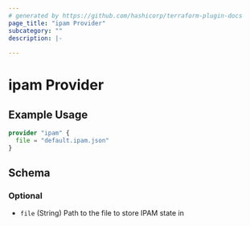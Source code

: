```yaml
---
# generated by https://github.com/hashicorp/terraform-plugin-docs
page_title: "ipam Provider"
subcategory: ""
description: |-
  
---
```


# ipam Provider



## Example Usage

```terraform
provider "ipam" {
  file = "default.ipam.json"
}
```

<!-- schema generated by tfplugindocs -->
## Schema

### Optional

- `file` (String) Path to the file to store IPAM state in

